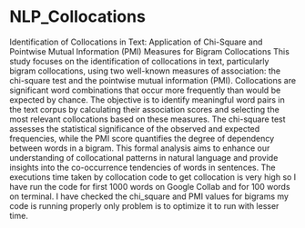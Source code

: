 # NLP_Collocations
 Identification of Collocations in Text: Application of Chi-Square and Pointwise Mutual Information (PMI) Measures for Bigram Collocations
 This study focuses on the identification of collocations in text, particularly bigram collocations, using two well-known measures of association: the chi-square test and the pointwise mutual information (PMI). Collocations are significant word combinations that occur more frequently than would be expected by chance. The objective is to identify meaningful word pairs in the text corpus by calculating their association scores and selecting the most relevant collocations based on these measures. The chi-square test assesses the statistical significance of the observed and expected frequencies, while the PMI score quantifies the degree of dependency between words in a bigram. This formal analysis aims to enhance our understanding of collocational patterns in natural language and provide insights into the co-occurrence tendencies of words in sentences.
 The executions time taken by collocation code to get collocation is very high so I have run the code for first 1000 words on Google Collab and for 100 words on terminal. I have checked the chi_square and PMI values for bigrams my code is running properly only problem is to optimize it to run with lesser time. 
